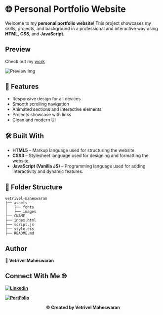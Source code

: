 # 🌐 Personal Portfolio Website

Welcome to my **personal portfolio website**! This project showcases my skills, projects, and background in a professional and interactive way using **HTML**, **CSS**, and **JavaScript**.


## Preview

Check out my [work](https://vetrivel07.github.io/vetrivel-maheswaran/)

![Preview Img](https://github.com/user-attachments/assets/ac6eb92c-2a46-4b9f-85fe-235c4db4964a)

## 📌 Features

- Responsive design for all devices
- Smooth scrolling navigation
- Animated sections and interactive elements
- Projects showcase with links
- Clean and modern UI

## 🛠️ Built With

- **HTML5** – Markup language used for structuring the website.
- **CSS3** – Stylesheet language used for designing and formatting the website.  
- **JavaScript (Vanilla JS)** – Programming language used for adding interactivity and dynamic features.

## 📁 Folder Structure

```
vetrivel-maheswaran
├── assets
│   ├── fonts
│   ├── images
├── CNAME
├── index.html
├── script.js
├── style.css
├── README.md

```
## Author

👤 **Vetrivel Maheswaran**

## Connect With Me 🌐

**[![LinkedIn](https://img.shields.io/badge/LinkedIn-Vetrivel%20Maheswaran-green)](https://www.linkedin.com/in/vetrivel-maheswaran/)**

**[![PortFolio](https://img.shields.io/badge/Portfolio-Vetrivel%20Maheswaran-blue)](https://vetrivel07.github.io/vetrivel-maheswaran)**

<p align="center"><b>© Created by Vetrivel Maheswaran</b></p?
